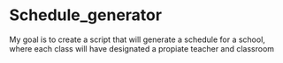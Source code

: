 # Schedule_generator
My goal is to create a script that will generate a schedule for a school, where each class will have designated a propiate teacher and classroom
